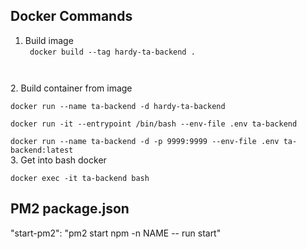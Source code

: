 ## Docker Commands
1. Build image
<br><code>
docker build --tag hardy-ta-backend .
</code>
2. Build container from image
<br><code>
docker run --name ta-backend -d hardy-ta-backend<br>
docker run -it --entrypoint /bin/bash --env-file .env ta-backend<br>
docker run --name ta-backend -d -p 9999:9999 --env-file .env ta-backend:latest
</code>
3. Get into bash docker
<br><code>
docker exec -it ta-backend bash
</code>

## PM2 package.json
  "start-pm2": "pm2 start npm -n NAME -- run start"